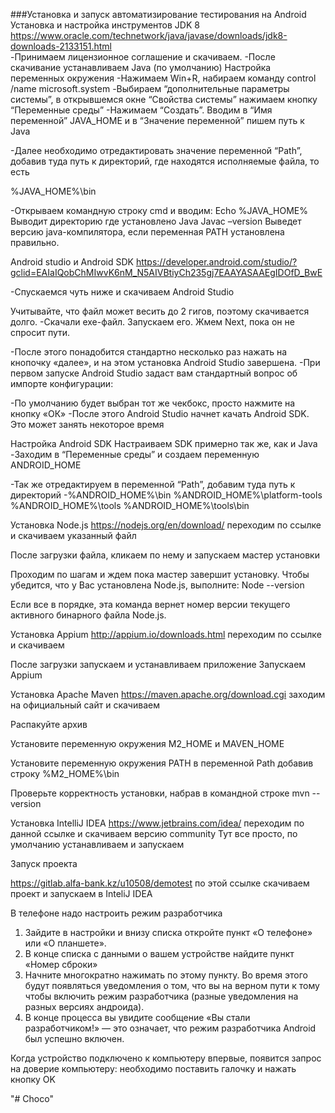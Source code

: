 ###Установка и запуск автоматизирование тестирования на Android
Установка и настройка инструментов
JDK 8
https://www.oracle.com/technetwork/java/javase/downloads/jdk8-downloads-2133151.html  
-Принимаем лицензионное соглашение и скачиваем.
-После скачивание устанавливаем Java (по умолчанию)
Настройка переменных окружения
-Нажимаем Win+R, набираем команду control /name microsoft.system
-Выбираем “дополнительные параметры системы”, в открывшемся окне “Свойства системы” нажимаем кнопку “Переменные среды”
-Нажимаем “Создать”. Вводим в “Имя переменной” JAVA_HOME и в “Значение переменной” пишем путь к Java

 
-Далее необходимо отредактировать значение переменной “Path”, добавив туда путь к директорий, где находятся исполняемые файла, то есть 


 %JAVA_HOME%\bin
 
-Открываем командную строку cmd и вводим:
Echo %JAVA_HOME%
Выводит директорию где установлено Java
Javac –version Выведет версию java-компилятора, если переменная PATH установлена правильно.  



Android studio и Android SDK
https://developer.android.com/studio/?gclid=EAIaIQobChMIwvK6nM_N5AIVBtiyCh235gj7EAAYASAAEgIDOfD_BwE 

-Спускаемся чуть ниже и скачиваем Android Studio
 
Учитывайте, что файл может весить до 2 гигов, поэтому скачивается долго.
-Скачали exe-файл. Запускаем его. Жмем Next, пока он не спросит пути.
 
-После этого понадобится стандартно несколько раз нажать на кнопочку «далее», и на этом установка Android Studio завершена.
-При первом запуске Android Studio задаст вам стандартный вопрос об импорте конфигурации:
 

-По умолчанию будет выбран тот же чекбокс, просто нажмите на кнопку «ОК»
-После этого Android Studio начнет качать Android SDK. Это может занять некоторое время

Настройка Android SDK
Настраиваем SDK примерно так же, как и Java
-Заходим в “Переменные среды” и создаем переменную ANDROID_HOME
  
-Так же отредактируем в переменной “Path”, добавим туда путь к директорий 
-%ANDROID_HOME%\bin
%ANDROID_HOME%\platform-tools 
%ANDROID_HOME%\tools 
%ANDROID_HOME%\tools\bin






Установка Node.js
https://nodejs.org/en/download/ переходим по ссылке и скачиваем указанный файл
 

После загрузки файла, кликаем по нему и запускаем мастер установки
 
Проходим по шагам и ждем пока мастер завершит установку.
Чтобы убедится, что у Вас установлена Node.js, выполните:
Node --version 
 

Если все в порядке, эта команда вернет номер версии текущего активного бинарного файла Node.js.










Установка Appium
http://appium.io/downloads.html  переходим по ссылке и скачиваем 
 


 
После загрузки запускаем и устанавливаем приложение
Запускаем Appium 
 






Установка Apache Maven
https://maven.apache.org/download.cgi заходим на официальный сайт и скачиваем
 
Распакуйте архив 
 

Установите переменную окружения M2_HOME и MAVEN_HOME
 

Установите переменную окружения PATH в переменной Path добавив строку %M2_HOME%\bin
 
Проверьте корректность установки, набрав в командной строке
 mvn --version











Установка IntelliJ IDEA
https://www.jetbrains.com/idea/ переходим по данной ссылке и скачиваем версию community
Тут все просто, по умолчанию устанавливаем и запускаем

Запуск проекта

https://gitlab.alfa-bank.kz/u10508/demotest по этой ссылке скачиваем проект и запускаем в InteliJ IDEA
 



В телефоне надо настроить режим разработчика
1.	Зайдите в настройки и внизу списка откройте пункт «О телефоне» или «О планшете».
2.	В конце списка с данными о вашем устройстве найдите пункт «Номер сброки»
3.	Начните многократно нажимать по этому пункту. Во время этого будут появляться уведомления о том, что вы на верном пути к тому чтобы включить режим разработчика (разные уведомления на разных версиях андроида).
4.	В конце процесса вы увидите сообщение «Вы стали разработчиком!» — это означает, что режим разработчика Android был успешно включен. 
 
Когда устройство подключено к компьютеру впервые, появится запрос на доверие компьютеру: необходимо поставить галочку и нажать кнопку OK

"# Choco"  
